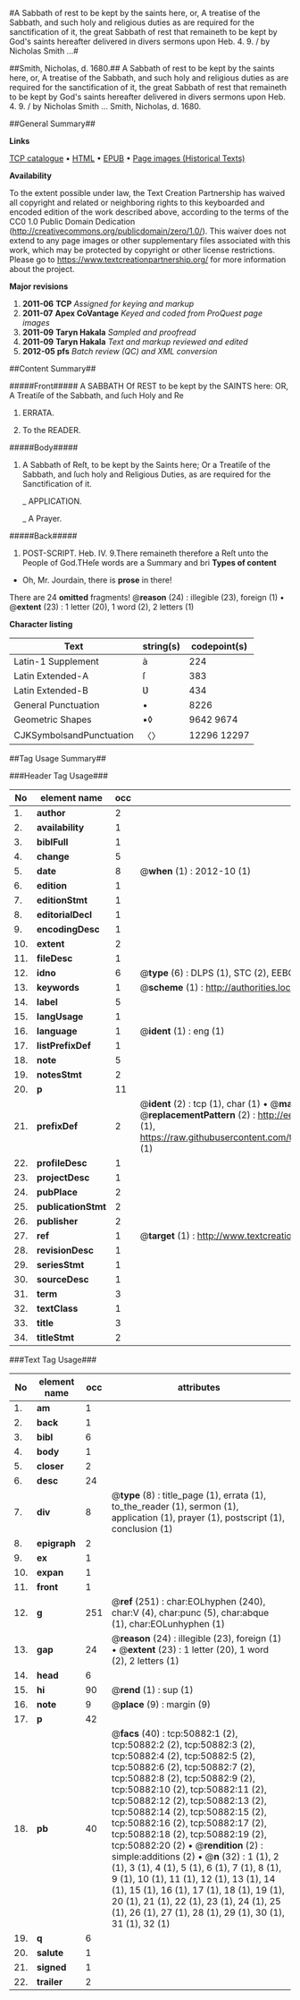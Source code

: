 #A Sabbath of rest to be kept by the saints here, or, A treatise of the Sabbath, and such holy and religious duties as are required for the sanctification of it, the great Sabbath of rest that remaineth to be kept by God's saints hereafter delivered in divers sermons upon Heb. 4. 9. / by Nicholas Smith ...#

##Smith, Nicholas, d. 1680.##
A Sabbath of rest to be kept by the saints here, or, A treatise of the Sabbath, and such holy and religious duties as are required for the sanctification of it, the great Sabbath of rest that remaineth to be kept by God's saints hereafter delivered in divers sermons upon Heb. 4. 9. / by Nicholas Smith ...
Smith, Nicholas, d. 1680.

##General Summary##

**Links**

[TCP catalogue](http://www.ota.ox.ac.uk/tcp/)  • 
[HTML](http://tei.it.ox.ac.uk/tcp/Texts-HTML/free/A60/A60508.html)  • 
[EPUB](http://tei.it.ox.ac.uk/tcp/Texts-EPUB/free/A60/A60508.epub) • 
[Page images (Historical Texts)](https://historicaltexts.jisc.ac.uk/eebo-11914284e)

**Availability**

To the extent possible under law, the Text Creation Partnership has waived all copyright and related or neighboring rights to this keyboarded and encoded edition of the work described above, according to the terms of the CC0 1.0 Public Domain Dedication (http://creativecommons.org/publicdomain/zero/1.0/). This waiver does not extend to any page images or other supplementary files associated with this work, which may be protected by copyright or other license restrictions. Please go to https://www.textcreationpartnership.org/ for more information about the project.

**Major revisions**

1. __2011-06__ __TCP__ *Assigned for keying and markup*
1. __2011-07__ __Apex CoVantage__ *Keyed and coded from ProQuest page images*
1. __2011-09__ __Taryn Hakala__ *Sampled and proofread*
1. __2011-09__ __Taryn Hakala__ *Text and markup reviewed and edited*
1. __2012-05__ __pfs__ *Batch review (QC) and XML conversion*

##Content Summary##

#####Front#####
A SABBATH Of REST to be kept by the SAINTS here: OR, A Treatiſe of the Sabbath, and ſuch Holy and Re
1. ERRATA.

1. To the READER.

#####Body#####

1. A Sabbath of Reſt, to be kept by the Saints here; Or a Treatiſe of the Sabbath, and ſuch holy and Religious Duties, as are required for the Sanctification of it.

    _ APPLICATION.

    _ A Prayer.

#####Back#####

1. POST-SCRIPT.
Heb. IV. 9.There remaineth therefore a Reſt unto the People of God.THeſe words are a Summary and bri
**Types of content**

  * Oh, Mr. Jourdain, there is **prose** in there!

There are 24 **omitted** fragments! 
 @__reason__ (24) : illegible (23), foreign (1)  •  @__extent__ (23) : 1 letter (20), 1 word (2), 2 letters (1)

**Character listing**


|Text|string(s)|codepoint(s)|
|---|---|---|
|Latin-1 Supplement|à|224|
|Latin Extended-A|ſ|383|
|Latin Extended-B|Ʋ|434|
|General Punctuation|•|8226|
|Geometric Shapes|▪◊|9642 9674|
|CJKSymbolsandPunctuation|〈〉|12296 12297|

##Tag Usage Summary##

###Header Tag Usage###

|No|element name|occ|attributes|
|---|---|---|---|
|1.|__author__|2||
|2.|__availability__|1||
|3.|__biblFull__|1||
|4.|__change__|5||
|5.|__date__|8| @__when__ (1) : 2012-10 (1)|
|6.|__edition__|1||
|7.|__editionStmt__|1||
|8.|__editorialDecl__|1||
|9.|__encodingDesc__|1||
|10.|__extent__|2||
|11.|__fileDesc__|1||
|12.|__idno__|6| @__type__ (6) : DLPS (1), STC (2), EEBO-CITATION (1), OCLC (1), VID (1)|
|13.|__keywords__|1| @__scheme__ (1) : http://authorities.loc.gov/ (1)|
|14.|__label__|5||
|15.|__langUsage__|1||
|16.|__language__|1| @__ident__ (1) : eng (1)|
|17.|__listPrefixDef__|1||
|18.|__note__|5||
|19.|__notesStmt__|2||
|20.|__p__|11||
|21.|__prefixDef__|2| @__ident__ (2) : tcp (1), char (1)  •  @__matchPattern__ (2) : ([0-9\-]+):([0-9IVX]+) (1), (.+) (1)  •  @__replacementPattern__ (2) : http://eebo.chadwyck.com/downloadtiff?vid=$1&page=$2 (1), https://raw.githubusercontent.com/textcreationpartnership/Texts/master/tcpchars.xml#$1 (1)|
|22.|__profileDesc__|1||
|23.|__projectDesc__|1||
|24.|__pubPlace__|2||
|25.|__publicationStmt__|2||
|26.|__publisher__|2||
|27.|__ref__|1| @__target__ (1) : http://www.textcreationpartnership.org/docs/. (1)|
|28.|__revisionDesc__|1||
|29.|__seriesStmt__|1||
|30.|__sourceDesc__|1||
|31.|__term__|3||
|32.|__textClass__|1||
|33.|__title__|3||
|34.|__titleStmt__|2||


###Text Tag Usage###

|No|element name|occ|attributes|
|---|---|---|---|
|1.|__am__|1||
|2.|__back__|1||
|3.|__bibl__|6||
|4.|__body__|1||
|5.|__closer__|2||
|6.|__desc__|24||
|7.|__div__|8| @__type__ (8) : title_page (1), errata (1), to_the_reader (1), sermon (1), application (1), prayer (1), postscript (1), conclusion (1)|
|8.|__epigraph__|2||
|9.|__ex__|1||
|10.|__expan__|1||
|11.|__front__|1||
|12.|__g__|251| @__ref__ (251) : char:EOLhyphen (240), char:V (4), char:punc (5), char:abque (1), char:EOLunhyphen (1)|
|13.|__gap__|24| @__reason__ (24) : illegible (23), foreign (1)  •  @__extent__ (23) : 1 letter (20), 1 word (2), 2 letters (1)|
|14.|__head__|6||
|15.|__hi__|90| @__rend__ (1) : sup (1)|
|16.|__note__|9| @__place__ (9) : margin (9)|
|17.|__p__|42||
|18.|__pb__|40| @__facs__ (40) : tcp:50882:1 (2), tcp:50882:2 (2), tcp:50882:3 (2), tcp:50882:4 (2), tcp:50882:5 (2), tcp:50882:6 (2), tcp:50882:7 (2), tcp:50882:8 (2), tcp:50882:9 (2), tcp:50882:10 (2), tcp:50882:11 (2), tcp:50882:12 (2), tcp:50882:13 (2), tcp:50882:14 (2), tcp:50882:15 (2), tcp:50882:16 (2), tcp:50882:17 (2), tcp:50882:18 (2), tcp:50882:19 (2), tcp:50882:20 (2)  •  @__rendition__ (2) : simple:additions (2)  •  @__n__ (32) : 1 (1), 2 (1), 3 (1), 4 (1), 5 (1), 6 (1), 7 (1), 8 (1), 9 (1), 10 (1), 11 (1), 12 (1), 13 (1), 14 (1), 15 (1), 16 (1), 17 (1), 18 (1), 19 (1), 20 (1), 21 (1), 22 (1), 23 (1), 24 (1), 25 (1), 26 (1), 27 (1), 28 (1), 29 (1), 30 (1), 31 (1), 32 (1)|
|19.|__q__|6||
|20.|__salute__|1||
|21.|__signed__|1||
|22.|__trailer__|2||
